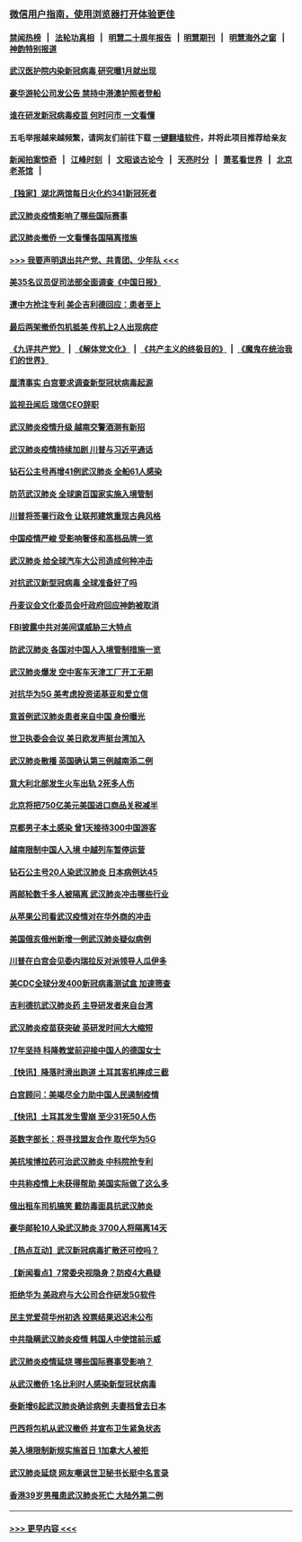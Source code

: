 ### [微信用户指南，使用浏览器打开体验更佳](https://github.com/gfw-breaker/banned-news1/blob/master/indexes/wechat-guide.md?t=0)
#### [禁闻热榜](热点新闻.md?t=0)  &nbsp;&nbsp;|&nbsp;&nbsp; [法轮功真相](https://github.com/gfw-breaker/truth/blob/master/README.md?t=0) &nbsp;&nbsp;|&nbsp;&nbsp; [明慧二十周年报告](https://github.com/gfw-breaker/mh-reports/blob/master/README.md?t=0) &nbsp;&nbsp;|&nbsp;&nbsp;[明慧期刊](https://github.com/gfw-breaker/mh-qikan) &nbsp;&nbsp;|&nbsp;&nbsp; [明慧海外之窗](https://github.com/gfw-breaker/mh-news/blob/master/README.md?t=0) &nbsp;&nbsp;|&nbsp;&nbsp; [神韵特别报道](https://github.com/gfw-breaker/mh-news/blob/master/shenyun.md?t=0)
#### [武汉医护院内染新冠病毒 研究曝1月就出现](../pages/nsc418/n11852928.md?t=02081133) 
#### [豪华游轮公司发公告 禁持中港澳护照者登船](../pages/nsc418/n11852761.md?t=02081133) 
#### [谁在研发新冠病毒疫苗 何时问市 一文看懂](../pages/nsc418/n11852840.md?t=02081133) 
#### 五毛举报越来越频繁，请网友们前往下载 [一键翻墙软件](https://github.com/gfw-breaker/ssr-accounts)，并将此项目推荐给亲友
#### [新闻拍案惊奇](https://github.com/gfw-breaker/banned-news1/blob/master/pages/link4.md) &nbsp;&nbsp;|&nbsp;&nbsp; [江峰时刻](https://github.com/gfw-breaker/banned-news1/blob/master/pages/link4.md) &nbsp;&nbsp;|&nbsp;&nbsp; [文昭谈古论今](https://github.com/gfw-breaker/banned-news1/blob/master/pages/link4.md) &nbsp;&nbsp;|&nbsp;&nbsp; [天亮时分](https://github.com/gfw-breaker/banned-news1/blob/master/pages/link4.md) &nbsp;&nbsp;|&nbsp;&nbsp; [萧茗看世界](https://github.com/gfw-breaker/banned-news1/blob/master/pages/link4.md) &nbsp;&nbsp;|&nbsp;&nbsp; [北京老茶馆](https://github.com/gfw-breaker/banned-news1/blob/master/pages/link4.md) &nbsp;&nbsp;|&nbsp;&nbsp; 
#### [【独家】湖北两馆每日火化约341新冠死者](../pages/nsc418/n11845444.md?t=02081133) 
#### [武汉肺炎疫情影响了哪些国际赛事](../pages/nsc418/n11852441.md?t=02081133) 
#### [武汉肺炎撤侨 一文看懂各国隔离措施](../pages/nsc418/n11844216.md?t=02081133) 
#### [>>> 我要声明退出共产党、共青团、少年队 <<<](https://github.com/begood0513/goodnews/blob/master/quit/letter.md) 
#### [美35名议员促司法部全面调查《中国日报》](../pages/nsc418/n11852435.md?t=02081133) 
#### [遭中方抢注专利 美企吉利德回应：患者至上](../pages/nsc418/n11852037.md?t=02081133) 
#### [最后两架撤侨包机抵美 传机上2人出现病症](../pages/nsc418/n11852173.md?t=02081133) 
#### [《九评共产党》](https://github.com/begood0513/9ping.md/blob/master/README.md) &nbsp;|&nbsp; [《解体党文化》](../../../../jtdwh.md/blob/master/README.md)  &nbsp;|&nbsp; [《共产主义的终极目的》](../../../../gczydzjmd.md/blob/master/README.md) &nbsp;|&nbsp; [《魔鬼在统治我们的世界》](../../../../mgztzwmdsj.md/blob/master/README.md) 
#### [厘清事实 白宫要求调查新型冠状病毒起源](../pages/nsc418/n11852106.md?t=02081133) 
#### [监视丑闻后 瑞信CEO辞职](../pages/nsc418/n11852127.md?t=02081133) 
#### [武汉肺炎疫情升级 越南交警酒测有新招](../pages/nsc418/n11851632.md?t=02081133) 
#### [武汉肺炎疫情持续加剧 川普与习近平通话](../pages/nsc418/n11851613.md?t=02081133) 
#### [钻石公主号再增41例武汉肺炎 全船61人感染](../pages/nsc418/n11850401.md?t=02081133) 
#### [防范武汉肺炎 全球逾百国家实施入境管制](../pages/nsc418/n11850557.md?t=02081133) 
#### [川普将签署行政令 让联邦建筑重现古典风格](../pages/nsc418/n11850654.md?t=02081133) 
#### [中国疫情严峻 受影响奢侈和高档品牌一览](../pages/nsc418/n11850319.md?t=02081133) 
#### [武汉肺炎 给全球汽车大公司造成何种冲击](../pages/nsc418/n11850056.md?t=02081133) 
#### [对抗武汉新型冠病毒 全球准备好了吗](../pages/nsc418/n11850142.md?t=02081133) 
#### [丹麦议会文化委员会吁政府回应神韵被取消](../pages/nsc418/n11849312.md?t=02081133) 
#### [FBI披露中共对美间谍威胁三大特点](../pages/nsc418/n11849700.md?t=02081133) 
#### [防武汉肺炎 各国对中国人入境管制措施一览](../pages/nsc418/n11838726.md?t=02081133) 
#### [武汉肺炎爆发 空中客车天津工厂开工无期](../pages/nsc418/n11849634.md?t=02081133) 
#### [对抗华为5G 美考虑投资诺基亚和爱立信](../pages/nsc418/n11849510.md?t=02081133) 
#### [意首例武汉肺炎患者来自中国 身份曝光](../pages/nsc418/n11849454.md?t=02081133) 
#### [世卫执委会会议 美日欧发声挺台湾加入](../pages/nsc418/n11849433.md?t=02081133) 
#### [武汉肺炎散播 英国确认第三例越南添二例](../pages/nsc418/n11849439.md?t=02081133) 
#### [意大利北部发生火车出轨 2死多人伤](../pages/nsc418/n11848999.md?t=02081133) 
#### [北京将把750亿美元美国进口商品关税减半](../pages/nsc418/n11848896.md?t=02081133) 
#### [京都男子本土感染 曾1天接待300中国游客](../pages/nsc418/n11848641.md?t=02081133) 
#### [越南限制中国人入境 中越列车暂停运营](../pages/nsc418/n11847844.md?t=02081133) 
#### [钻石公主号20人染武汉肺炎 日本病例达45](../pages/nsc418/n11847823.md?t=02081133) 
#### [两邮轮数千多人被隔离 武汉肺炎冲击哪些行业](../pages/nsc418/n11847456.md?t=02081133) 
#### [从苹果公司看武汉疫情对在华外商的冲击](../pages/nsc418/n11847586.md?t=02081133) 
#### [美国俄亥俄州新增一例武汉肺炎疑似病例](../pages/nsc418/n11847714.md?t=02081133) 
#### [川普在白宫会见委内瑞拉反对派领导人瓜伊多](../pages/nsc418/n11847391.md?t=02081133) 
#### [美CDC全球分发400新冠病毒测试盒 加速筛查](../pages/nsc418/n11847260.md?t=02081133) 
#### [吉利德抗武汉肺炎药 主导研发者来自台湾](../pages/nsc418/n11847064.md?t=02081133) 
#### [武汉肺炎疫苗获突破 英研发时间大大缩短](../pages/nsc418/n11846915.md?t=02081133) 
#### [17年坚持 科隆教堂前迎接中国人的德国女士](../pages/nsc418/n11846781.md?t=02081133) 
#### [【快讯】降落时滑出跑道 土耳其客机摔成三截](../pages/nsc418/n11847021.md?t=02081133) 
#### [白宫顾问：美竭尽全力助中国人民遏制疫情](../pages/nsc418/n11846756.md?t=02081133) 
#### [【快讯】土耳其发生雪崩 至少31死50人伤](../pages/nsc418/n11846680.md?t=02081133) 
#### [英数字部长：将寻找盟友合作 取代华为5G](../pages/nsc418/n11846485.md?t=02081133) 
#### [美抗埃博拉药可治武汉肺炎 中科院抢专利](../pages/nsc418/n11846409.md?t=02081133) 
#### [中共称疫情上未获得帮助 美国实际做了这么多](../pages/nsc418/n11846008.md?t=02081133) 
#### [俄出租车司机搞笑 戴防毒面具抗武汉肺炎](../pages/nsc418/n11845703.md?t=02081133) 
#### [豪华邮轮10人染武汉肺炎 3700人将隔离14天](../pages/nsc418/n11845543.md?t=02081133) 
#### [【热点互动】武汉新冠病毒扩散还可控吗？](../pages/nsc418/n11844750.md?t=02081133) 
#### [【新闻看点】7常委央视隐身？防疫4大悬疑](../pages/nsc418/n11844611.md?t=02081133) 
#### [拒绝华为 美政府与大公司合作研发5G软件](../pages/nsc418/n11844625.md?t=02081133) 
#### [民主党爱荷华州初选 投票结果迟迟未公布](../pages/nsc418/n11844207.md?t=02081133) 
#### [中共隐瞒武汉肺炎疫情 韩国人中使馆前示威](../pages/nsc418/n11844084.md?t=02081133) 
#### [武汉肺炎疫情延烧 哪些国际赛事受影响？](../pages/nsc418/n11843958.md?t=02081133) 
#### [从武汉撤侨 1名比利时人感染新型冠状病毒](../pages/nsc418/n11843977.md?t=02081133) 
#### [泰新增6起武汉肺炎确诊病例 夫妻档曾去日本](../pages/nsc418/n11843900.md?t=02081133) 
#### [巴西将包机从武汉撤侨 并宣布卫生紧急状态](../pages/nsc418/n11843418.md?t=02081133) 
#### [美入境限制新规实施首日 1加拿大人被拒](../pages/nsc418/n11843058.md?t=02081133) 
#### [武汉肺炎延烧 网友嘲讽世卫秘书长挺中名言录](../pages/nsc418/n11843056.md?t=02081133) 
#### [香港39岁男罹患武汉肺炎死亡 大陆外第二例](../pages/nsc418/n11843026.md?t=02081133) 

----
#### [ >>> 更早内容 <<< ](../indexes/nsc418-earlier.md)
